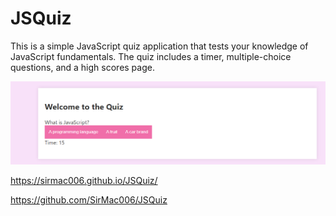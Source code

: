 # JSQuiz

This is a simple JavaScript quiz application that tests your knowledge of JavaScript fundamentals. The quiz includes a timer, multiple-choice questions, and a high scores page.

![1706153566157](image/README/1706153566157.png)

https://sirmac006.github.io/JSQuiz/

https://github.com/SirMac006/JSQuiz
